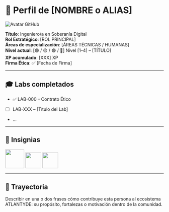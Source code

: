 # 👤 Perfil de [NOMBRE o ALIAS]

![Avatar GitHub](https://avatars.githubusercontent.com/u/[ID_GITHUB]?v=4)

**Título**: Ingeniero/a en Soberanía Digital  
**Rol Estratégico**: [ROL PRINCIPAL]  
**Áreas de especialización**: [ÁREAS TÉCNICAS / HUMANAS]  
**Nivel actual**: [🟣 / 🟡 / 🟢 / 🔵] Nivel [1–4] – [TÍTULO]  
**XP acumulado**: [XXX] XP  
**Firma Ética**: ✅ [Fecha de Firma]

---

## 🎓 Labs completados

- ✅ LAB-000 – Contrato Ético
- [ ] LAB-XXX – [Título del Lab]
- ...

---

## 🏅 Insignias

<img src="/assets/badges/badge-nivel-[N].svg" height="60">
<img src="/assets/badges/badge-role-[ROL1].svg" height="50">
<img src="/assets/badges/badge-role-[ROL2].svg" height="50">

---

## 🧭 Trayectoria

Describir en una o dos frases cómo contribuye esta persona al ecosistema ATLANTYDE: su propósito, fortalezas o motivación dentro de la comunidad.
